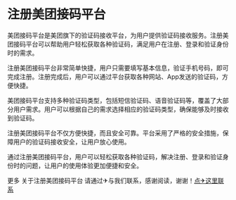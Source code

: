 # 注册美团接码平台

美团接码平台是美团旗下的验证码接收平台，为用户提供验证码接收服务。注册美团接码平台可以帮助用户轻松获取各种验证码，满足用户在注册、登录和验证身份时的需求。

注册美团接码平台非常简单快捷，用户只需要填写基本信息，验证手机号码，即可完成注册。注册完成后，用户可以通过平台获取各种网站、App发送的验证码，方便快捷。

美团接码平台支持多种验证码类型，包括短信验证码、语音验证码等，覆盖了大部分用户需求。用户可以根据自己的需求选择相应的验证码类型，确保能够及时接收到验证码。

注册美团接码平台不仅方便快捷，而且安全可靠。平台采用了严格的安全措施，保障用户的验证码接收安全，让用户放心使用。

通过注册美团接码平台，用户可以轻松获取各种验证码，解决注册、登录和验证身份时的问题，让用户的使用体验更加便捷和安全。

更多 关于注册美团接码平台 请通过✈与我们联系，感谢阅读，谢谢！[点✈这里联系](https://lm.k02.cc)